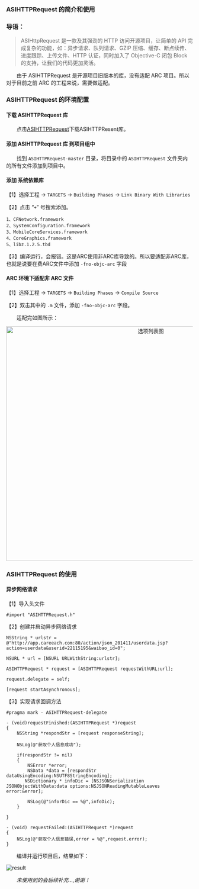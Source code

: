### ASIHTTPRequest 的简介和使用

### 导语：

> ASIHttpRequest 是一款及其强劲的 HTTP 访问开源项目，让简单的 API 完成复杂的功能，如：异步请求、队列请求、GZIP 压缩、缓存、断点续传、进度跟踪、上传文件、HTTP 认证，同时加入了 Objective-C 闭包 Block 的支持，让我们的代码更加灵活。

　　由于 ASIHTTPRequest 是开源项目旧版本的库，没有适配 ARC 项目。所以对于目前之前 ARC 的工程来说，需要做适配。


### ASIHTTPRequest 的环境配置

#### 下载 ASIHTTPRequest 库

　　点击[ASIHTTPRequest](https://github.com/paytronix/ASIHTTPRequest)下载ASIHTTPResent库。

#### 添加 ASIHTTPRequest 库 到项目组中

　　找到 `ASIHTTPRequest-master` 目录，将目录中的 `ASIHTTPRequest` 文件夹内的所有文件添加到项目中。

#### 添加 系统依赖库

【1】选择工程 -> `TARGETS` -> `Building Phases` -> `Link Binary With Libraries`

【2】点击 “`+`” 号搜索添加。

    1、CFNetwork.framework
    2、SystemConfiguration.framework
    3、MobileCoreServices.framework
    4、CoreGraphics.framework
    5、libz.1.2.5.tbd

【3】编译运行，会报错。这是ARC使用非ARC库导致的。所以要适配非ARC库，也就是说要在费ARC文件中添加 `-fno-objc-arc` 字段

####  ARC 环境下适配非 ARC 文件

【1】选择工程 -> `TARGETS` -> `Building Phases` -> `Compile Source`

【2】双击其中的 `.m` 文件，添加 `-fno-objc-arc` 字段。

 　　适配完如图所示：
 
<div align=center>
<img src="http://7xvffo.com1.z0.glb.clouddn.com/asihttprequest.png" width="765" height="634" alt="选项列表图"/>
</div> 
 
### ASIHTTPRequest 的使用

#### 异步网络请求

【1】导入头文件

    #import "ASIHTTPRequest.h"
    
【2】创建并启动异步网络请求

    NSString * urlstr = @"http://app.careeach.com:80/action/json_201411/userdata.jsp?action=userdata&userid=22115195&waibao_id=0";
    
    NSURL * url = [NSURL URLWithString:urlstr];
    
    ASIHTTPRequest * request = [ASIHTTPRequest requestWithURL:url];
    
    request.delegate = self;
    
    [request startAsynchronous];

【3】实现请求回调方法

    #pragma mark - ASIHTTPRequest-delegate

    - (void)requestFinished:(ASIHTTPRequest *)request
    {
        NSString *respondStr = [request responseString];
    
        NSLog(@"获取个人信息成功");
    
        if(respondStr != nil)
        {
            NSError *error;
            NSData *data = [respondStr dataUsingEncoding:NSUTF8StringEncoding];
           NSDictionary * infoDic = [NSJSONSerialization JSONObjectWithData:data options:NSJSONReadingMutableLeaves error:&error];
        
            NSLog(@"inforDic == %@",infoDic);
        }
 
    }

    - (void) requestFailed:(ASIHTTPRequest *)request
    {
        NSLog(@"获取个人信息错误,error = %@",request.error);
    }
 
　　编译并运行项目后，结果如下：

![result](http://7xvffo.com1.z0.glb.clouddn.com/asireqult.png)  
 
　　*未使用到的会后续补充...,谢谢！*



